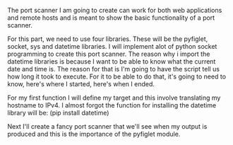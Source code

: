 The port scanner I am going to create can work for both web applications and remote hosts and is meant to show the basic functionality of a port scanner. 

For this part, we need to use four libraries. These will be the pyfiglet, socket, sys and datetime libraries. I will implement alot of python socket programming to create this port scanner. The reason why i import the datetime libraries is because I want to be able to know what the current date and time is. The reason for that is I'm going to have the script tell us how long it took to execute. For it to be able to do that, it's going to need to know, here's where I started, here's when I ended. 

For my first function I will define my target and this involve translating my hostname to IPv4. I almost forgot the function for installing the datetime library will be:
(pip install datetime) 

Next I'll create a fancy port scanner that we'll see when my output is produced and this is the importance of the pyfiglet module.

